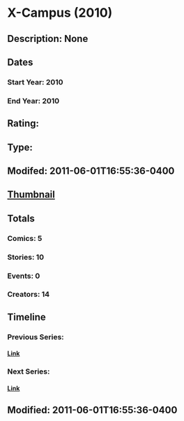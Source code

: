 # X-Campus (2010)
## Description: None
## Dates
### Start Year: 2010
### End Year: 2010
## Rating: 
## Type: 
## Modifed: 2011-06-01T16:55:36-0400
## [Thumbnail](http://i.annihil.us/u/prod/marvel/i/mg/4/70/4ba945d947498.jpg)
## Totals
### Comics: 5
### Stories: 10
### Events: 0
### Creators: 14
## Timeline
### Previous Series: 
#### [Link]()
### Next Series: 
#### [Link]()
## Modified: 2011-06-01T16:55:36-0400